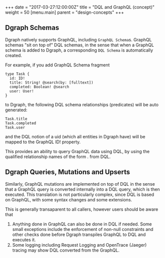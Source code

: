 +++
date = "2017-03-27:12:00:00Z"
title = "DQL and GraphQL (concept)"
weight = 50
[menu.main]
    parent = "design-concepts"
+++

## Dgraph Schemas
Dgraph natively supports GraphQL, including `GraphQL Schema`s. GraphQL schemas "sit on top of" DQL schemas, in the sense that when a GraphQL schema is added to Dgraph, a corresponding `DQL Schema` is automatically created.

For example, if you add GraphQL Schema fragment
```
type Task {
  id: ID!
  title: String! @search(by: [fulltext])
  completed: Boolean! @search
  user: User!
}
```
to Dgraph, the following DQL schema relationships (predicates) will be auto generated:
```
Task.title
Task.completed
Task.user
```
and the DQL notion of a uid (which all entities in Dgraph have) will be mapped to the GraphQL ID! property.

This provides an ability to query GraphQL data using DQL, by using the qualified relationship names of the form <Type>.<property> from DQL.

## Dgraph Queries, Mutations and Upserts
Similarly, GraphQL mutations are implemented on top of DQL in the sense that a GraphQL query is converted internally into a DQL query, which is then executed. This translation is not particularly complex, since DQL is based on GraphQL, with some syntax changes and some extensions. 

This is generally transaparent to all callers, however users should be aware that
1) Anything done in GraphQL can also be done in DQL if needed. Some small exceptions include the enforcement of non-null constraints and other checks done before Dgraph transpiles GraphQL to DQL and executes it.
2) Some logging including Request Logging and OpenTrace (Jaeger) tracing may show DQL converted from the GraphQL.
